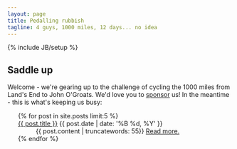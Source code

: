 ```yaml
---
layout: page
title: Pedalling rubbish
tagline: 4 guys, 1000 miles, 12 days... no idea
---
```

{% include JB/setup %}

## Saddle up

Welcome - we're gearing up to the challenge of cycling the 1000 miles from Land's End to John O'Groats.
We'd love you to [sponsor](http://lejo.gs/sponsor) us! In the meantime - this is what's keeping us busy:

<ul class="posts">
                              {% for post in site.posts limit:5 %}
                    <dt>
                        <hgroup>
                            <a class="title" href="{{ post.url }}">{{ post.title }}</a>
                            <time class="date" datetime="{{ post.date | date_to_string }}" pubdate="pubdate">{{ post.date | date: '%B %d, %Y' }}</time>
                        </hgroup>
                    </dt>
                              <dd>
                    {{ post.content | truncatewords: 55}} <a href="{{post.url}}" class="more-link">Read more.</a>
                              </dd>
                {% endfor %}
</ul>
